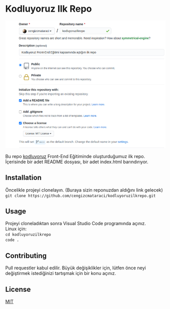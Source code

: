 # Kodluyoruz Ilk Repo
![Logo](https://raw.githubusercontent.com/Kodluyoruz/taskforce/main/git/odev1/figures/github.png)  

Bu repo [kodluyoruz](https://www.kodluyoruz.org/) Front-End Eğitiminde oluşturduğumuz ilk repo. İçerisinde bir adet README dosyası, bir adet index.html barındırıyor.  
## Installation
Öncelikle projeyi clonelayın. (Buraya sizin reponuzdan aldığını link gelecek)  
`git clone https://github.com/cengizcmataraci/kodluyoruzilkrepo.git`
## Usage
Projeyi cloneladıktan sonra Visual Studio Code programında açınız.  
Linux için:  
`cd kodluyoruzilkrepo`  
`code .`
## Contributing
Pull requestler kabul edilir. Büyük değişiklikler için, lütfen önce neyi değiştirmek istediğinizi tartışmak için bir konu açınız.
## License
[MIT](https://choosealicense.com/licenses/mit/)
